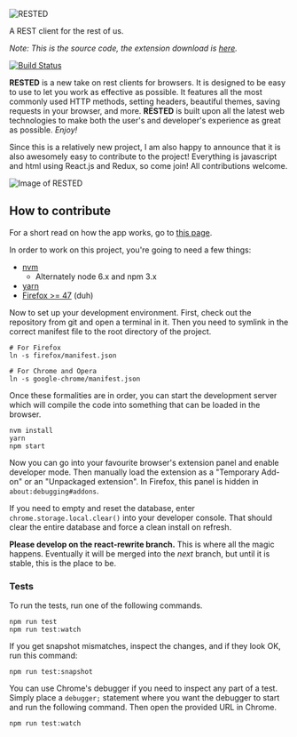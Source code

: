 ![RESTED](https://github.com/esphen/RESTED/raw/master/images/rested-logo-full.png)

A REST client for the rest of us.

_Note: This is the source code, the extension download is [here](https://addons.mozilla.org/en-US/firefox/addon/rested/?src=github)._

[![Build Status](https://travis-ci.org/esphen/RESTED.svg?branch=react-rewrite)](https://travis-ci.org/esphen/RESTED)

**RESTED** is a new take on rest clients for browsers.
It is designed to be easy to use to let you work as effective as possible.
It features all the most commonly used HTTP methods, setting headers, beautiful themes,
saving requests in your browser, and more.
**RESTED** is built upon all the latest web technologies to make
both the user's and developer's experience as great as possible. _Enjoy!_


Since this is a relatively new project, I am also happy to announce that
it is also awesomely easy to contribute to the project! Everything is
javascript and html using React.js and Redux, so come join! All contributions
welcome.

![Image of RESTED](https://github.com/esphen/RESTED/raw/master/images/rested-app.png)

## How to contribute
For a short read on how the app works, go to [this page](https://github.com/esphen/RESTED/wiki).

In order to work on this project, you're going to need a few things:
 - [nvm](https://github.com/creationix/nvm)
   - Alternately node 6.x and npm 3.x
 - [yarn](https://yarnpkg.com/en/docs/install)
 - [Firefox >= 47](http://funny-pictures-blog.com/wp-content/uploads/funny-pictures/Hurr-durr.jpg) (duh)

Now to set up your development environment. First, check out the repository from
git and open a terminal in it. Then you need to symlink in the correct manifest
file to the root directory of the project.

    # For Firefox
    ln -s firefox/manifest.json

    # For Chrome and Opera
    ln -s google-chrome/manifest.json

Once these formalities are in order, you can start the development server which
will compile the code into something that can be loaded in the browser.

    nvm install
    yarn
    npm start

Now you can go into your favourite browser's extension panel and enable
developer mode. Then manually load the extension as a "Temporary Add-on" or
an "Unpackaged extension". In Firefox, this panel is hidden in
`about:debugging#addons`.

If you need to empty and reset the database, enter
`chrome.storage.local.clear()` into your developer console. That should clear
the entire database and force a clean install on refresh.

**Please develop on the react-rewrite branch.**
This is where all the magic happens. Eventually it will be merged into the
_next_ branch, but until it is stable, this is the place to be.

### Tests

To run the tests, run one of the following commands.

    npm run test
    npm run test:watch

If you get snapshot mismatches, inspect the changes, and if they look OK, run
this command:

    npm run test:snapshot

You can use Chrome's debugger if you need to inspect any part of a test. Simply
place a `debugger;` statement where you want the debugger to start and run the
following command. Then open the provided URL in Chrome.

    npm run test:watch

